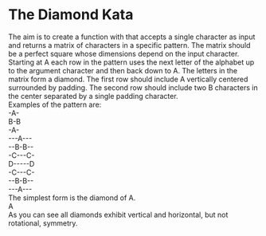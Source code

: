 # The Diamond Kata
The aim is to create a function with that accepts a single character as input and returns a matrix of characters in a specific pattern. The matrix should be a perfect square whose dimensions depend on the input character. Starting at A each row in the pattern uses the next letter of the alphabet up to the argument character and then back down to A. The letters in the matrix form a diamond. The first row should include A vertically centered surrounded by padding. The second row should include two B characters in the center separated by a single padding character.  
Examples of the pattern are:  
-A-  
B-B  
-A-  
---A---  
--B-B--  
-C---C-  
D-----D  
-C---C-  
--B-B--  
---A---  
The simplest form is the diamond of A.  
A  
As you can see all diamonds exhibit vertical and horizontal, but not rotational, symmetry.